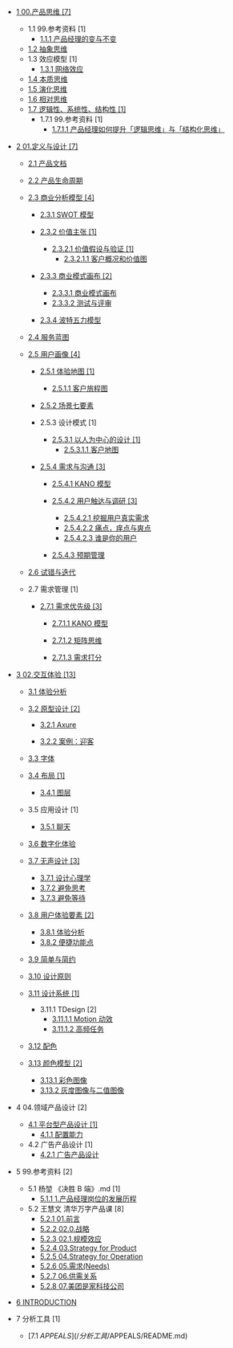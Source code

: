  - [1 00.产品思维 [7]](/00.产品思维/README.md)
    - 1.1 99.参考资料 [1]
      - [1.1.1 产品经理的变与不变](/00.产品思维/99.参考资料/2023-产品经理的变与不变.md)
    - [1.2 抽象思维](/00.产品思维/抽象思维.md)
    - 1.3 效应模型 [1]
      - [1.3.1 网络效应](/00.产品思维/效应模型/网络效应.md)
    - [1.4 本质思维](/00.产品思维/本质思维.md)
    - [1.5 演化思维](/00.产品思维/演化思维.md)
    - [1.6 相对思维](/00.产品思维/相对思维.md)
    - [1.7 逻辑性、系统性、结构性 [1]](/00.产品思维/逻辑性、系统性、结构性/README.md)
      - 1.7.1 99.参考资料 [1]
        - [1.7.1.1 产品经理如何提升「逻辑思维」与「结构化思维」](/00.产品思维/逻辑性、系统性、结构性/99.参考资料/2023-产品经理如何提升「逻辑思维」与「结构化思维」.md)
  - [2 01.定义与设计 [7]](/01.定义与设计/README.md)
    - [2.1 产品文档](/01.定义与设计/产品文档/README.md)
      
    - [2.2 产品生命周期](/01.定义与设计/产品生命周期/README.md)
      
    - [2.3 商业分析模型 [4]](/01.定义与设计/商业分析模型/README.md)
      - [2.3.1 SWOT 模型](/01.定义与设计/商业分析模型/SWOT%20模型/README.md)
        
      - [2.3.2 价值主张 [1]](/01.定义与设计/商业分析模型/价值主张/README.md)
        - [2.3.2.1 价值假设与验证 [1]](/01.定义与设计/商业分析模型/价值主张/价值假设与验证/README.md)
          - [2.3.2.1.1 客户概况和价值图](/01.定义与设计/商业分析模型/价值主张/价值假设与验证/客户概况和价值图.md)
      - [2.3.3 商业模式画布 [2]](/01.定义与设计/商业分析模型/商业模式画布/README.md)
        - [2.3.3.1 商业模式画布](/01.定义与设计/商业分析模型/商业模式画布/商业模式画布.md)
        - [2.3.3.2 测试与评审](/01.定义与设计/商业分析模型/商业模式画布/测试与评审.md)
      - [2.3.4 波特五力模型](/01.定义与设计/商业分析模型/波特五力模型/README.md)
        
    - [2.4 服务蓝图](/01.定义与设计/服务蓝图/README.md)
      
    - [2.5 用户画像 [4]](/01.定义与设计/用户画像/README.md)
      - [2.5.1 体验地图 [1]](/01.定义与设计/用户画像/体验地图/README.md)
        - [2.5.1.1 客户旅程图](/01.定义与设计/用户画像/体验地图/客户旅程图/README.md)
          
      - [2.5.2 场景七要素](/01.定义与设计/用户画像/场景七要素/README.md)
        
      - 2.5.3 设计模式 [1]
        - [2.5.3.1 以人为中心的设计 [1]](/01.定义与设计/用户画像/设计模式/以人为中心的设计/README.md)
          - [2.5.3.1.1 客户地图](/01.定义与设计/用户画像/设计模式/以人为中心的设计/客户地图.md)
      - [2.5.4 需求与沟通 [3]](/01.定义与设计/用户画像/需求与沟通/README.md)
        - [2.5.4.1 KANO 模型](/01.定义与设计/用户画像/需求与沟通/KANO%20模型/README.md)
          
        - [2.5.4.2 用户触达与调研 [3]](/01.定义与设计/用户画像/需求与沟通/用户触达与调研/README.md)
          - [2.5.4.2.1 挖掘用户真实需求](/01.定义与设计/用户画像/需求与沟通/用户触达与调研/挖掘用户真实需求.md)
          - [2.5.4.2.2 痛点，痒点与爽点](/01.定义与设计/用户画像/需求与沟通/用户触达与调研/痛点，痒点与爽点.md)
          - [2.5.4.2.3 谁是你的用户](/01.定义与设计/用户画像/需求与沟通/用户触达与调研/谁是你的用户.md)
        - [2.5.4.3 预期管理](/01.定义与设计/用户画像/需求与沟通/预期管理/README.md)
          
    - [2.6 试错与迭代](/01.定义与设计/试错与迭代/README.md)
      
    - 2.7 需求管理 [1]
      - [2.7.1 需求优先级 [3]](/01.定义与设计/需求管理/需求优先级/README.md)
        - [2.7.1.1 KANO 模型](/01.定义与设计/需求管理/需求优先级/KANO%20模型/README.md)
          
        - [2.7.1.2 矩阵思维](/01.定义与设计/需求管理/需求优先级/矩阵思维/README.md)
          
        - [2.7.1.3 需求打分](/01.定义与设计/需求管理/需求优先级/需求打分/README.md)
          
  - [3 02.交互体验 [13]](/02.交互体验/README.md)
    - [3.1 体验分析](/02.交互体验/体验分析/README.md)
      
    - [3.2 原型设计 [2]](/02.交互体验/原型设计/README.md)
      - [3.2.1 Axure](/02.交互体验/原型设计/Axure/README.md)
        
      - [3.2.2 案例：迎客](/02.交互体验/原型设计/案例：迎客.md)
    - [3.3 字体](/02.交互体验/字体/README.md)
      
    - [3.4 布局 [1]](/02.交互体验/布局/README.md)
      - [3.4.1 图层](/02.交互体验/布局/图层.md)
    - 3.5 应用设计 [1]
      - [3.5.1 聊天](/02.交互体验/应用设计/聊天/README.md)
        
    - [3.6 数字化体验](/02.交互体验/数字化体验/README.md)
      
    - [3.7 无声设计 [3]](/02.交互体验/无声设计/README.md)
      - [3.7.1 设计心理学](/02.交互体验/无声设计/设计心理学.md)
      - [3.7.2 避免思考](/02.交互体验/无声设计/避免思考.md)
      - [3.7.3 避免等待](/02.交互体验/无声设计/避免等待.md)
    - [3.8 用户体验要素 [2]](/02.交互体验/用户体验要素/README.md)
      - [3.8.1 体验分析](/02.交互体验/用户体验要素/体验分析.md)
      - [3.8.2 便捷功能点](/02.交互体验/用户体验要素/便捷功能点.md)
    - [3.9 简单与简约](/02.交互体验/简单与简约/README.md)
      
    - [3.10 设计原则](/02.交互体验/设计原则/README.md)
      
    - [3.11 设计系统 [1]](/02.交互体验/设计系统/README.md)
      - 3.11.1 TDesign [2]
        - [3.11.1.1 Motion 动效](/02.交互体验/设计系统/TDesign/Motion%20动效.md)
        - [3.11.1.2 高频任务](/02.交互体验/设计系统/TDesign/高频任务.md)
    - [3.12 配色](/02.交互体验/配色/README.md)
      
    - [3.13 颜色模型 [2]](/02.交互体验/颜色模型/README.md)
      - [3.13.1 彩色图像](/02.交互体验/颜色模型/彩色图像.md)
      - [3.13.2 灰度图像与二值图像](/02.交互体验/颜色模型/灰度图像与二值图像.md)
  - 4 04.领域产品设计 [2]
    - [4.1 平台型产品设计 [1]](/04.领域产品设计/平台型产品设计/README.md)
      - [4.1.1 配置能力](/04.领域产品设计/平台型产品设计/配置能力.md)
    - 4.2 广告产品设计 [1]
      - [4.2.1 广告产品设计](/04.领域产品设计/广告产品设计/广告产品设计.md)
  - 5 99.参考资料 [2]
    - 5.1 杨堃 《决胜 B 端》.md [1]
      - [5.1.1 1.产品经理岗位的发展历程](/99.参考资料/2019-杨堃-《决胜%20B%20端》.md/1.产品经理岗位的发展历程.md)
    - 5.2 王慧文 清华万字产品课 [8]
      - [5.2.1 01.前言](/99.参考资料/2022-王慧文-清华万字产品课/01.前言.md)
      - [5.2.2 02.0.战略](/99.参考资料/2022-王慧文-清华万字产品课/02.0.战略.md)
      - [5.2.3 02.1.规模效应](/99.参考资料/2022-王慧文-清华万字产品课/02.1.规模效应.md)
      - [5.2.4 03.Strategy for Product](/99.参考资料/2022-王慧文-清华万字产品课/03.Strategy%20for%20Product.md)
      - [5.2.5 04.Strategy for Operation](/99.参考资料/2022-王慧文-清华万字产品课/04.Strategy%20for%20Operation.md)
      - [5.2.6 05.需求(Needs)](/99.参考资料/2022-王慧文-清华万字产品课/05.需求(Needs).md)
      - [5.2.7 06.供需关系](/99.参考资料/2022-王慧文-清华万字产品课/06.供需关系.md)
      - [5.2.8 07.美团是家科技公司](/99.参考资料/2022-王慧文-清华万字产品课/07.美团是家科技公司.md)
  - [6 INTRODUCTION](/INTRODUCTION.md)
  - 7 分析工具 [1]
    - [7.1 $APPEALS](/分析工具/$APPEALS/README.md)
      